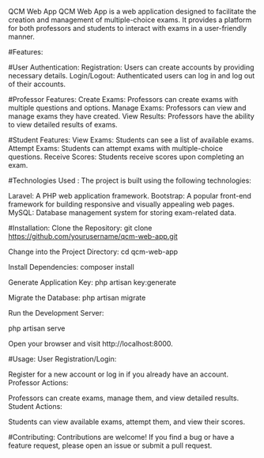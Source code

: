 QCM Web App
QCM Web App is a web application designed to facilitate the creation and management of multiple-choice exams. It provides a platform for both professors and students to interact with exams in a user-friendly manner.

#Features:

#User Authentication:
Registration: Users can create accounts by providing necessary details.
Login/Logout: Authenticated users can log in and log out of their accounts.


#Professor Features:
Create Exams: Professors can create exams with multiple questions and options.
Manage Exams: Professors can view and manage exams they have created.
View Results: Professors have the ability to view detailed results of exams.


#Student Features:
View Exams: Students can see a list of available exams.
Attempt Exams: Students can attempt exams with multiple-choice questions.
Receive Scores: Students receive scores upon completing an exam.


#Technologies Used :
The project is built using the following technologies:

Laravel: A PHP web application framework.
Bootstrap: A popular front-end framework for building responsive and visually appealing web pages.
MySQL: Database management system for storing exam-related data.


#Installation:
Clone the Repository:
git clone https://github.com/yourusername/qcm-web-app.git

Change into the Project Directory:
cd qcm-web-app

Install Dependencies:
composer install

Generate Application Key:
php artisan key:generate

Migrate the Database:
php artisan migrate

Run the Development Server:

php artisan serve

Open your browser and visit http://localhost:8000.

#Usage:
User Registration/Login:

Register for a new account or log in if you already have an account.
Professor Actions:

Professors can create exams, manage them, and view detailed results.
Student Actions:

Students can view available exams, attempt them, and view their scores.

#Contributing:
Contributions are welcome! If you find a bug or have a feature request, please open an issue or submit a pull request.